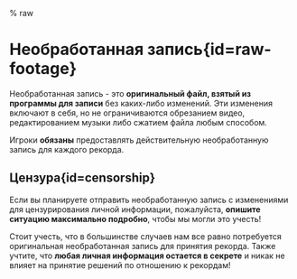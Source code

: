 % raw

<div class='panel fade js-scroll-anim' data-anim='fade'>

# Необработанная запись{id=raw-footage}

Необработанная запись - это **оригинальный файл, взятый из программы для записи** без каких-либо изменений. Эти изменения включают в себя, но не ограничиваются обрезанием видео, редактированием музыки либо сжатием файла любым способом.

Игроки **обязаны** предоставлять действительную необработанную запись для каждого рекорда.

## Цензура{id=censorship}

Если вы планируете отправить необработанную запись с изменениями для цензурирования личной информации, пожалуйста, **опишите ситуацию максимально подробно**, чтобы мы могли это учесть!

Стоит учесть, что в большинстве случаев нам все равно потребуется оригинальная необработанная запись для принятия рекорда. Также учтите, что **любая личная информация остается в секрете** и никак не влияет на принятие решений по отношению к рекордам!

</div>
